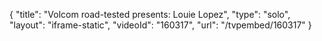 {
    "title": "Volcom road-tested presents: Louie Lopez",
    "type": "solo",
    "layout": "iframe-static",
    "videoId": "160317",
    "url": "\/tvpembed\/160317"
}